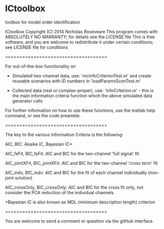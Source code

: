 ICtoolbox
====================================

toolbox for model order identification

ICtoolbox  Copyright (C) 2014 Nicholas Roseveare
    This program comes with ABSOLUTELY NO WARRANTY; for details see the LICENSE file
    This is free software, and you are welcome to redistribute it
    under certain conditions; see LICENSE file for conditions

====================================

For out-of-the-box functionality on

 - Simulated two-channel data, use: 'mcInfoCriterionTest.m' and create reusable scenarios with ID numbers in 'loadParamsScenTest.m'
 
 - Collected data (real or complex-proper), use: 'infoCriterion.m' - this is the main information criteria function which the above simulated data generator calls
 
For further information on how to use these functions, use the matlab help command, or see the code preamble.

====================================

The key to the various Information Criteria is the following:

AIC, BIC: Akaike IC, Bayesian  IC*

AIC_fsFit, BIC_fsFit:
	AIC and BIC for the two-channel 'full signal' fit

AIC_jointXFit, BIC_jointXFit:
	AIC and BIC for the two-channel 'cross term' fit

AIC_indv, BIC_indv:
	AIC and BIC for the fit of each channel individually (non-joint solution)

AIC_crossOnly, BIC_crossOnly: 
	AIC and BIC for the cross fit only, not consider the PCA reduction of the individual channels

*Bayesian IC is also known as MDL (minimum description length) criterion

====================================

You are welcome to send a comment or question via the gitHub interface.
